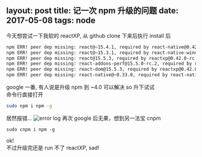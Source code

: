 layout: post
title: 记一次 npm 升级的问题
date: 2017-05-08
tags: node
---

今天想尝试一下我软的 reactXP, 从 github clone 下来后执行 install 后
```bash
npm ERR! peer dep missing: react@~15.4.1, required by react-native@0.42.3
npm ERR! peer dep missing: react@~15.3.1, required by react-native-windows@0.33.4
npm ERR! peer dep missing: react@15.5.3, required by reactxp@0.42.0-rc.1
npm ERR! peer dep missing: react-addons-perf@15.5.0-rc.2, required by reactxp@0.42.0-rc.1
npm ERR! peer dep missing: react-dom@15.5.3, required by reactxp@0.42.0-rc.1
npm ERR! peer dep missing: react-native@~0.33.0, required by react-native-windows@0.33.4
```
google 一番, 有人说是升级 npm 到 ~4.0 可以解决 so 升下试试  
命令行直接打开
```bash
sudo npm i npm -g
```
居然报错...
![error log](/uploads/WechatIMG204.jpeg)
再次 google 后无果，想到另一法宝 cnpm
```
sudo cnpm i npm -g
```
ok!   
不过升级完还是 run 不了 reactXP, sad!
